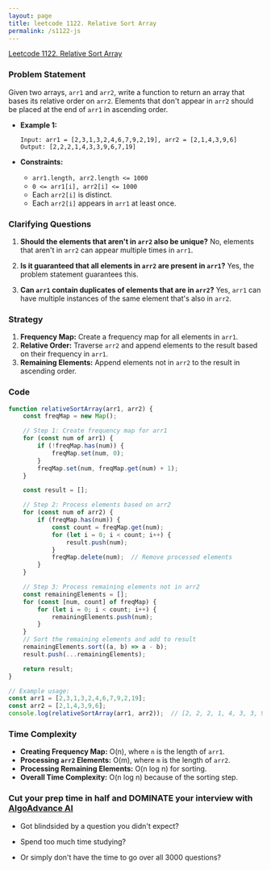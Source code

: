 ```yaml
---
layout: page
title: leetcode 1122. Relative Sort Array
permalink: /s1122-js
---
```

[Leetcode 1122. Relative Sort Array](https://algoadvance.github.io/algoadvance/l1122)
### Problem Statement

Given two arrays, `arr1` and `arr2`, write a function to return an array that bases its relative order on `arr2`. Elements that don't appear in `arr2` should be placed at the end of `arr1` in ascending order.

- **Example 1:**
  ```
  Input: arr1 = [2,3,1,3,2,4,6,7,9,2,19], arr2 = [2,1,4,3,9,6]
  Output: [2,2,2,1,4,3,3,9,6,7,19]
  ```

- **Constraints:**
  - `arr1.length, arr2.length <= 1000`
  - `0 <= arr1[i], arr2[i] <= 1000`
  - Each `arr2[i]` is distinct.
  - Each `arr2[i]` appears in `arr1` at least once.

### Clarifying Questions

1. **Should the elements that aren't in `arr2` also be unique?**
   No, elements that aren't in `arr2` can appear multiple times in `arr1`.

2. **Is it guaranteed that all elements in `arr2` are present in `arr1`?**
   Yes, the problem statement guarantees this.

3. **Can `arr1` contain duplicates of elements that are in `arr2`?**
   Yes, `arr1` can have multiple instances of the same element that's also in `arr2`.

### Strategy

1. **Frequency Map:** Create a frequency map for all elements in `arr1`.
2. **Relative Order:** Traverse `arr2` and append elements to the result based on their frequency in `arr1`.
3. **Remaining Elements:** Append elements not in `arr2` to the result in ascending order.

### Code

```javascript
function relativeSortArray(arr1, arr2) {
    const freqMap = new Map();

    // Step 1: Create frequency map for arr1
    for (const num of arr1) {
        if (!freqMap.has(num)) {
            freqMap.set(num, 0);
        }
        freqMap.set(num, freqMap.get(num) + 1);
    }

    const result = [];

    // Step 2: Process elements based on arr2
    for (const num of arr2) {
        if (freqMap.has(num)) {
            const count = freqMap.get(num);
            for (let i = 0; i < count; i++) {
                result.push(num);
            }
            freqMap.delete(num);  // Remove processed elements
        }
    }

    // Step 3: Process remaining elements not in arr2
    const remainingElements = [];
    for (const [num, count] of freqMap) {
        for (let i = 0; i < count; i++) {
            remainingElements.push(num);
        }
    }
    // Sort the remaining elements and add to result
    remainingElements.sort((a, b) => a - b);
    result.push(...remainingElements);

    return result;
}

// Example usage:
const arr1 = [2,3,1,3,2,4,6,7,9,2,19];
const arr2 = [2,1,4,3,9,6];
console.log(relativeSortArray(arr1, arr2));  // [2, 2, 2, 1, 4, 3, 3, 9, 6, 7, 19]
```

### Time Complexity

- **Creating Frequency Map:** O(n), where `n` is the length of `arr1`.
- **Processing `arr2` Elements:** O(m), where `m` is the length of `arr2`.
- **Processing Remaining Elements:** O(n log n) for sorting.
- **Overall Time Complexity:** O(n log n) because of the sorting step.


### Cut your prep time in half and DOMINATE your interview with [AlgoAdvance AI](https://algoAdvance.com)

- Got blindsided by a question you didn't expect?

- Spend too much time studying?

- Or simply don't have the time to go over all 3000 questions?

